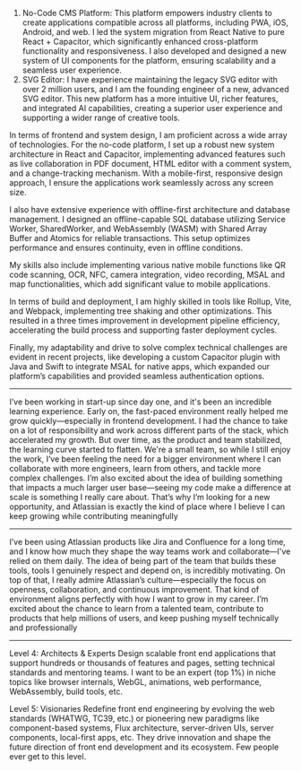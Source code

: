 1. No-Code CMS Platform: This platform empowers industry clients to create applications compatible across all platforms, including PWA, iOS, Android, and web. I led the system migration from React Native to pure React + Capacitor, which significantly enhanced cross-platform functionality and responsiveness. I also developed and designed a new system of UI components for the platform, ensuring scalability and a seamless user experience.
2. SVG Editor: I have experience maintaining the legacy SVG editor with over 2 million users, and I am the founding engineer of a new, advanced SVG editor. This new platform has a more intuitive UI, richer features, and integrated AI capabilities, creating a superior user experience and supporting a wider range of creative tools.

In terms of frontend and system design, I am proficient across a wide array of technologies. For the no-code platform, I set up a robust new system architecture in React and Capacitor, implementing advanced features such as live collaboration in PDF document, HTML editor with a comment system, and a change-tracking mechanism. With a mobile-first, responsive design approach, I ensure the applications work seamlessly across any screen size.

I also have extensive experience with offline-first architecture and database management. I designed an offline-capable SQL database utilizing Service Worker, SharedWorker, and WebAssembly (WASM) with Shared Array Buffer and Atomics for reliable transactions. This setup optimizes performance and ensures continuity, even in offline conditions.

My skills also include implementing various native mobile functions like QR code scanning, OCR, NFC, camera integration, video recording, MSAL and map functionalities, which add significant value to mobile applications.

In terms of build and deployment, I am highly skilled in tools like Rollup, Vite, and Webpack, implementing tree shaking and other optimizations. This resulted in a three times improvement in development pipeline efficiency, accelerating the build process and supporting faster deployment cycles.

Finally, my adaptability and drive to solve complex technical challenges are evident in recent projects, like developing a custom Capacitor plugin with Java and Swift to integrate MSAL for native apps, which expanded our platform’s capabilities and provided seamless authentication options.

---

I’ve been working in start-up since day one, and it's been an incredible learning experience. Early on, the fast-paced environment really helped me grow quickly—especially in frontend development. I had the chance to take on a lot of responsibility and work across different parts of the stack, which accelerated my growth. But over time, as the product and team stabilized, the learning curve started to flatten. We're a small team, so while I still enjoy the work, I’ve been feeling the need for a bigger environment where I can collaborate with more engineers, learn from others, and tackle more complex challenges. I’m also excited about the idea of building something that impacts a much larger user base—seeing my code make a difference at scale is something I really care about. That’s why I’m looking for a new opportunity, and Atlassian is exactly the kind of place where I believe I can keep growing while contributing meaningfully

---

I’ve been using Atlassian products like Jira and Confluence for a long time, and I know how much they shape the way teams work and collaborate—I've relied on them daily. The idea of being part of the team that builds these tools, tools I genuinely respect and depend on, is incredibly motivating. On top of that, I really admire Atlassian’s culture—especially the focus on openness, collaboration, and continuous improvement. That kind of environment aligns perfectly with how I want to grow in my career. I’m excited about the chance to learn from a talented team, contribute to products that help millions of users, and keep pushing myself technically and professionally

---

Level 4: Architects & Experts
Design scalable front end applications that support hundreds or thousands of features and pages, setting technical standards and mentoring teams. I want to be an expert (top 1%) in niche topics like browser internals, WebGL, animations, web performance, WebAssembly, build tools, etc.

Level 5: Visionaries
Redefine front end engineering by evolving the web standards (WHATWG, TC39, etc.) or pioneering new paradigms like component-based systems, Flux architecture, server-driven UIs, server components, local-first apps, etc. They drive innovation and shape the future direction of front end development and its ecosystem. Few people ever get to this level.